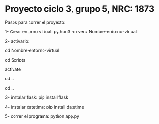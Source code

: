 # Proyecto ciclo 3, grupo 5, NRC: 1873

Pasos para correr el proyecto:

1- Crear entorno virtual: python3 -m venv Nombre-entorno-virtual

2- activarlo:

cd Nombre-entorno-virtual

cd Scripts

activate

cd ..

cd ..

3- instalar flask: pip install flask

4- instalar datetime: pip install datetime

5- correr el programa: python app.py
